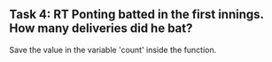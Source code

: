 ## Task 4: RT Ponting batted in the first innings. How many deliveries did he bat? 
Save the value in the variable 'count' inside the function.

